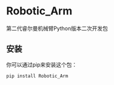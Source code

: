 # Robotic_Arm

第二代睿尔曼机械臂Python版本二次开发包  

## 安装  

你可以通过pip来安装这个包：  

```bash  
pip install Robotic_Arm
```